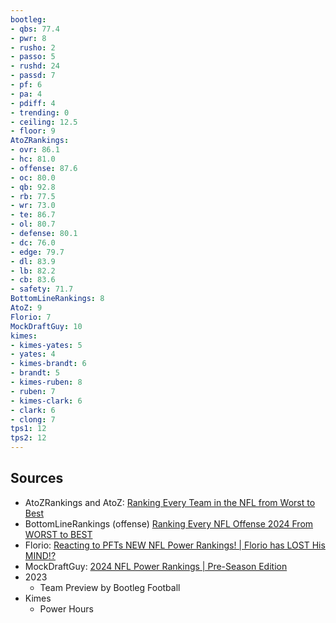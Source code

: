 ```yaml
---
bootleg:
- qbs: 77.4
- pwr: 8
- rusho: 2
- passo: 5
- rushd: 24
- passd: 7
- pf: 6
- pa: 4
- pdiff: 4
- trending: 0
- ceiling: 12.5
- floor: 9
AtoZRankings:
- ovr: 86.1
- hc: 81.0
- offense: 87.6
- oc: 80.0
- qb: 92.8
- rb: 77.5
- wr: 73.0
- te: 86.7
- ol: 80.7
- defense: 80.1
- dc: 76.0
- edge: 79.7
- dl: 83.9
- lb: 82.2
- cb: 83.6
- safety: 71.7
BottomLineRankings: 8
AtoZ: 9
Florio: 7
MockDraftGuy: 10
kimes:
- kimes-yates: 5
- yates: 4
- kimes-brandt: 6
- brandt: 5
- kimes-ruben: 8
- ruben: 7
- kimes-clark: 6
- clark: 6
- clong: 7
tps1: 12
tps2: 12
---
```

## Sources
 - AtoZRankings and AtoZ: [Ranking Every Team in the NFL from Worst to Best](https://www.youtube.com/watch?v=1LiNiVGZFCw)
 - BottomLineRankings (offense) [Ranking Every NFL Offense 2024 From WORST to BEST](https://www.youtube.com/watch?v=zAntvjNTrlE)
 - Florio: [Reacting to PFTs NEW NFL Power Rankings! | Florio has LOST His MIND!?](https://www.youtube.com/watch?v=5Vr4vtlmJRE&t=1s)
 - MockDraftGuy: [2024 NFL Power Rankings | Pre-Season Edition](https://www.youtube.com/watch?v=jo6IFyi8NeU)
 - 2023
	 - Team Preview by Bootleg Football
 - Kimes
	 - Power Hours